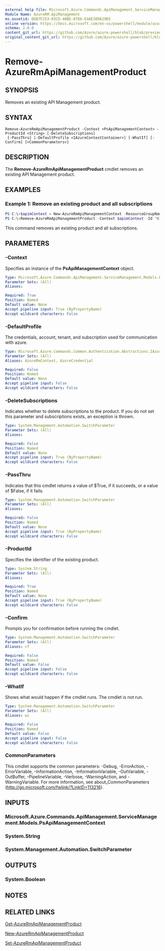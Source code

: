 ```yaml
---
external help file: Microsoft.Azure.Commands.ApiManagement.ServiceManagement.dll-Help.xml
Module Name: AzureRM.ApiManagement
ms.assetid: D6B7F253-03CD-40BE-87D6-E4AE300A29D5
online version: https://docs.microsoft.com/en-us/powershell/module/azurerm.apimanagement/remove-azurermapimanagementproduct
schema: 2.0.0
content_git_url: https://github.com/Azure/azure-powershell/blob/preview/src/ResourceManager/ApiManagement/Commands.ApiManagement/help/Remove-AzureRmApiManagementProduct.md
original_content_git_url: https://github.com/Azure/azure-powershell/blob/preview/src/ResourceManager/ApiManagement/Commands.ApiManagement/help/Remove-AzureRmApiManagementProduct.md
---
```


# Remove-AzureRmApiManagementProduct

## SYNOPSIS
Removes an existing API Management product.

## SYNTAX

```
Remove-AzureRmApiManagementProduct -Context <PsApiManagementContext> -ProductId <String> [-DeleteSubscriptions]
 [-PassThru] [-DefaultProfile <IAzureContextContainer>] [-WhatIf] [-Confirm] [<CommonParameters>]
```

## DESCRIPTION
The **Remove-AzureRmApiManagementProduct** cmdlet removes an existing API Management product.

## EXAMPLES

### Example 1: Remove an existing product and all subscriptions
```powershell
PS C:\>$apimContext = New-AzureRmApiManagementContext -ResourceGroupName "Api-Default-WestUS" -ServiceName "contoso"
PS C:\>Remove-AzureRmApiManagementProduct -Context $apimContext -Id "0123456789" -DeleteSubscriptions -Force
```

This command removes an existing product and all subscriptions.

## PARAMETERS

### -Context
Specifies an instance of the **PsApiManagementContext** object.

```yaml
Type: Microsoft.Azure.Commands.ApiManagement.ServiceManagement.Models.PsApiManagementContext
Parameter Sets: (All)
Aliases:

Required: True
Position: Named
Default value: None
Accept pipeline input: True (ByPropertyName)
Accept wildcard characters: False
```

### -DefaultProfile
The credentials, account, tenant, and subscription used for communication with azure.

```yaml
Type: Microsoft.Azure.Commands.Common.Authentication.Abstractions.IAzureContextContainer
Parameter Sets: (All)
Aliases: AzureRmContext, AzureCredential

Required: False
Position: Named
Default value: None
Accept pipeline input: False
Accept wildcard characters: False
```

### -DeleteSubscriptions
Indicates whether to delete subscriptions to the product.
If you do not set this parameter and subscriptions exists, an exception is thrown.

```yaml
Type: System.Management.Automation.SwitchParameter
Parameter Sets: (All)
Aliases:

Required: False
Position: Named
Default value: None
Accept pipeline input: True (ByPropertyName)
Accept wildcard characters: False
```

### -PassThru
Indicates that this cmdlet returns a value of $True, if it succeeds, or a value of $False, if it fails.

```yaml
Type: System.Management.Automation.SwitchParameter
Parameter Sets: (All)
Aliases:

Required: False
Position: Named
Default value: None
Accept pipeline input: True (ByPropertyName)
Accept wildcard characters: False
```

### -ProductId
Specifies the identifier of the existing product.

```yaml
Type: System.String
Parameter Sets: (All)
Aliases:

Required: True
Position: Named
Default value: None
Accept pipeline input: True (ByPropertyName)
Accept wildcard characters: False
```

### -Confirm
Prompts you for confirmation before running the cmdlet.

```yaml
Type: System.Management.Automation.SwitchParameter
Parameter Sets: (All)
Aliases: cf

Required: False
Position: Named
Default value: False
Accept pipeline input: False
Accept wildcard characters: False
```

### -WhatIf
Shows what would happen if the cmdlet runs.
The cmdlet is not run.

```yaml
Type: System.Management.Automation.SwitchParameter
Parameter Sets: (All)
Aliases: wi

Required: False
Position: Named
Default value: False
Accept pipeline input: False
Accept wildcard characters: False
```

### CommonParameters
This cmdlet supports the common parameters: -Debug, -ErrorAction, -ErrorVariable, -InformationAction, -InformationVariable, -OutVariable, -OutBuffer, -PipelineVariable, -Verbose, -WarningAction, and -WarningVariable. For more information, see about_CommonParameters (http://go.microsoft.com/fwlink/?LinkID=113216).

## INPUTS

### Microsoft.Azure.Commands.ApiManagement.ServiceManagement.Models.PsApiManagementContext

### System.String

### System.Management.Automation.SwitchParameter

## OUTPUTS

### System.Boolean

## NOTES

## RELATED LINKS

[Get-AzureRmApiManagementProduct](./Get-AzureRmApiManagementProduct.md)

[New-AzureRmApiManagementProduct](./New-AzureRmApiManagementProduct.md)

[Set-AzureRmApiManagementProduct](./Set-AzureRmApiManagementProduct.md)



